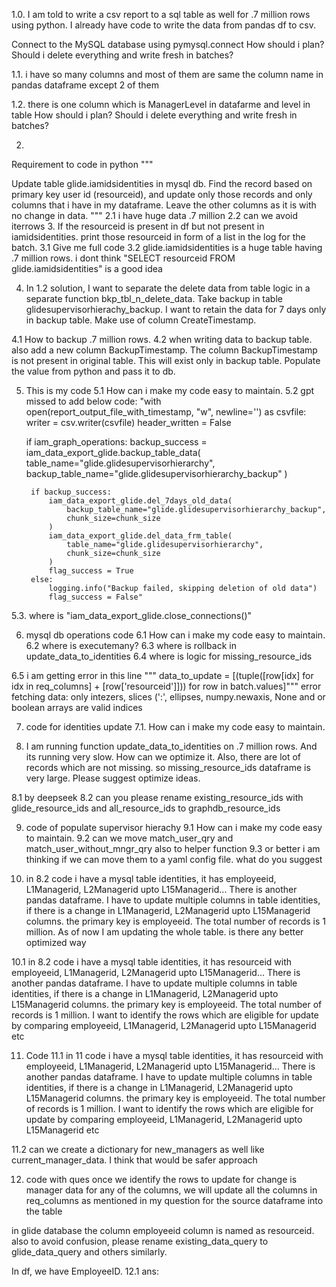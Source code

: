 1.0.
I am told to write a csv report to a sql table as well for .7 million rows using python.
I already have code to write the data from pandas df to csv.

Connect to the MySQL database using pymysql.connect
How should i plan? Should i delete everything and write fresh in batches?

1.1.
i have so many columns and most of them are same the column name in pandas dataframe except 2 of them

1.2.
there is one column which is ManagerLevel in datafarme and level in table
How should i plan? Should i delete everything and write fresh in batches?

2.
Requirement to code in python """

Update table glide.iamidsidentities in mysql db. Find the record based on primary key user id (resourceid), and update only those records and only columns that i have in my dataframe. Leave the other columns as it is with no change in data.
"""
2.1 i have huge data .7 million
2.2 can we avoid iterrows
3. If the resourceid is present in df but not present in iamidsidentities. print those resourceid in form of a list in the log for the batch.
3.1 Give me full code
3.2 glide.iamidsidentities is a huge table having .7 million rows. i dont think "SELECT resourceid FROM glide.iamidsidentities" is a good idea

4. In 1.2 solution, I want to separate the delete data from table logic in a separate function bkp_tbl_n_delete_data. Take backup in table glidesupervisorhierachy_backup. I want to retain the data for 7 days only in backup table. Make use of column CreateTimestamp.

4.1 How to backup .7 million rows.
4.2 when writing data to backup table. also add a new column BackupTimestamp.
The column BackupTimestamp is not present in original table. This will exist only in backup table.
Populate the value from python and pass it to db.


5. This is my code
5.1 How can i make my code easy to maintain. 
5.2 gpt missed to add below code:
"with open(report_output_file_with_timestamp, "w", newline='') as csvfile:
    writer = csv.writer(csvfile)
    header_written = False

    if iam_graph_operations:
        backup_success = iam_data_export_glide.backup_table_data(
            table_name="glide.glidesupervisorhierarchy",
            backup_table_name="glide.glidesupervisorhierarchy_backup"
        )
        
        if backup_success:
            iam_data_export_glide.del_7days_old_data(
                backup_table_name="glide.glidesupervisorhierarchy_backup",
                chunk_size=chunk_size
            )
            iam_data_export_glide.del_data_frm_table(
                table_name="glide.glidesupervisorhierarchy",
                chunk_size=chunk_size
            )
            flag_success = True
        else:
            logging.info("Backup failed, skipping deletion of old data")
            flag_success = False"

5.3. where is "iam_data_export_glide.close_connections()"

6. mysql db operations code 
6.1 How can i make my code easy to maintain. 
6.2 where is executemany?
6.3 where is rollback in update_data_to_identities
6.4 where is logic for missing_resource_ids

6.5 i am getting error in this line """ data_to_update = [(tuple([row[idx] for idx in req_columns] + [row['resourceid']])) for row in batch.values]""" error fetching data: only intezers, slices (':', ellipses, numpy.newaxis, None and or boolean arrays are valid indices

7. code for identities update
7.1. How can i make my code easy to maintain. 

8. I am running function update_data_to_identities on .7 million rows. And its running very slow. How can we optimize it. Also, there are lot of records which are not missing. so missing_resource_ids dataframe is very large. Please suggest optimize ideas.

8.1 by deepseek
8.2 can you please rename existing_resource_ids with glide_resource_ids and all_resource_ids to graphdb_resource_ids

9. code of populate supervisor hierachy
9.1 How can i make my code easy to maintain. 
9.2 can we move match_user_qry  and match_user_without_mngr_qry  also to helper function
9.3 or better i am thinking if we can move them to a yaml config file. what do you suggest

10. in 8.2 code
i have a mysql table identities, it has employeeid, L1Managerid, L2Managerid upto L15Managerid... There is another pandas dataframe. I have to update multiple columns in table identities, if there is a change in L1Managerid, L2Managerid upto L15Managerid columns. the primary key is employeeid. The total number of records is 1 million. As of now I am updating the whole table. is there any better optimized way 

10.1 
in 8.2 code
i have a mysql table identities, it has resourceid with employeeid, L1Managerid, L2Managerid upto L15Managerid... There is another pandas dataframe. I have to update multiple columns in table identities, if there is a change in L1Managerid, L2Managerid upto L15Managerid columns. the primary key is employeeid. The total number of records is 1 million. I want to identify the rows which are eligible for update by comparing employeeid, L1Managerid, L2Managerid upto L15Managerid etc

11. Code
11.1 
in 11 code
i have a mysql table identities, it has resourceid with employeeid, L1Managerid, L2Managerid upto L15Managerid... There is another pandas dataframe. I have to update multiple columns in table identities, if there is a change in L1Managerid, L2Managerid upto L15Managerid columns. the primary key is employeeid. The total number of records is 1 million. I want to identify the rows which are eligible for update by comparing employeeid, L1Managerid, L2Managerid upto L15Managerid etc

11.2 can we create a dictionary for new_managers as well like current_manager_data. I think that would be safer approach

12. code with ques
once we identify the rows to update for change is manager data for any of the columns, we will update all the columns in req_columns as mentioned in my question for the source dataframe into the table 

in glide database the column employeeid column is named as resourceid.
also to avoid confusion, please rename existing_data_query to glide_data_query and others similarly.

In df, we have EmployeeID.
12.1 ans:
